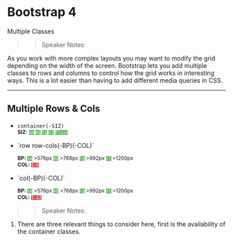 <!-- .slide: data-state="title" -->

# Bootstrap 4

Multiple Classes

> > Speaker Notes:

As you work with more complex layouts you may want to modify the grid depending on the width of the screen. Bootstrap lets you add multiple classes to rows and columns to control how the grid works in interesting ways. This is a lot easier than having to add different media queries in CSS.

---

<!-- .slide: data-state="hasicon" -->

## <i class="fa fa-th"></i>Multiple Rows & Cols

- `container(-SIZ)`<br>
  <small style="line-height: 120%; vertical-align: text-bottom;"> <b>SIZ:</b>
  <code style="background:#5cb85c; color:white;">sm</code>
  <code style="background:#5cb85c; color:white;">md</code>
  <code style="background:#5cb85c; color:white;">lg</code>
  <code style="background:#5cb85c; color:white;">xl</code>
  <code style="background:#5cb85c; color:white;">fluid</code>
  </small><br>

- <p contenteditable>`row row-cols(-BP)(-COL)`</p>
  <small style="line-height: 120%; vertical-align: text-bottom;">
  <b>BP:</b> <code style="background:#5cb85c; color:white;">sm</code> >576px
  <code style="background:#5cb85c; color:white;">md</code> >768px
  <code style="background:#5cb85c; color:white;">lg</code> >992px
  <code style="background:#5cb85c; color:white;">xl</code> >1200px
  </small><br>
  <small style="line-height: 120%; vertical-align: text-bottom;">
  <b>COL:</b> <code style="background:#D95357; color:white;">1-6</code></small>

- <p contenteditable>`col(-BP)(-COL)`</p>
  <small style="line-height: 120%; vertical-align: text-bottom;">
  <b>BP:</b> <code style="background:#5cb85c; color:white;">sm</code> >576px
  <code style="background:#5cb85c; color:white;">md</code> >768px
  <code style="background:#5cb85c; color:white;">lg</code> >992px
  <code style="background:#5cb85c; color:white;">xl</code> >1200px
  </small><br>
  <small style="line-height: 120%; vertical-align: text-bottom;">
  <b>COL:</b> <code style="background:#D95357; color:white;">1-12</code></small>

> > Speaker Notes:

1. There are three relevant things to consider here, first is the availability of the container classes.
